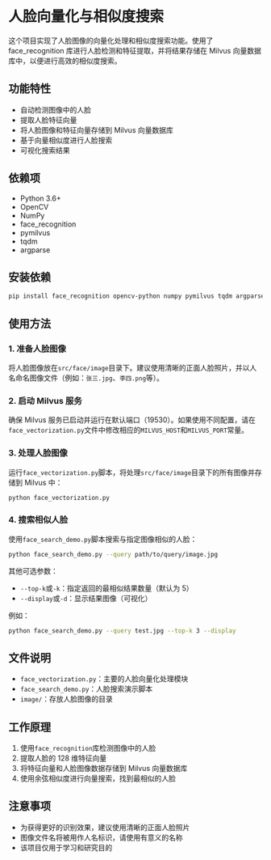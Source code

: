# 人脸向量化与相似度搜索

这个项目实现了人脸图像的向量化处理和相似度搜索功能。使用了 face_recognition 库进行人脸检测和特征提取，并将结果存储在 Milvus 向量数据库中，以便进行高效的相似度搜索。

## 功能特性

- 自动检测图像中的人脸
- 提取人脸特征向量
- 将人脸图像和特征向量存储到 Milvus 向量数据库
- 基于向量相似度进行人脸搜索
- 可视化搜索结果

## 依赖项

- Python 3.6+
- OpenCV
- NumPy
- face_recognition
- pymilvus
- tqdm
- argparse

## 安装依赖

```bash
pip install face_recognition opencv-python numpy pymilvus tqdm argparse
```

## 使用方法

### 1. 准备人脸图像

将人脸图像放在`src/face/image`目录下。建议使用清晰的正面人脸照片，并以人名命名图像文件（例如：`张三.jpg`、`李四.png`等）。

### 2. 启动 Milvus 服务

确保 Milvus 服务已启动并运行在默认端口（19530）。如果使用不同配置，请在`face_vectorization.py`文件中修改相应的`MILVUS_HOST`和`MILVUS_PORT`常量。

### 3. 处理人脸图像

运行`face_vectorization.py`脚本，将处理`src/face/image`目录下的所有图像并存储到 Milvus 中：

```bash
python face_vectorization.py
```

### 4. 搜索相似人脸

使用`face_search_demo.py`脚本搜索与指定图像相似的人脸：

```bash
python face_search_demo.py --query path/to/query/image.jpg
```

其他可选参数：

- `--top-k`或`-k`：指定返回的最相似结果数量（默认为 5）
- `--display`或`-d`：显示结果图像（可视化）

例如：

```bash
python face_search_demo.py --query test.jpg --top-k 3 --display
```

## 文件说明

- `face_vectorization.py`：主要的人脸向量化处理模块
- `face_search_demo.py`：人脸搜索演示脚本
- `image/`：存放人脸图像的目录

## 工作原理

1. 使用`face_recognition`库检测图像中的人脸
2. 提取人脸的 128 维特征向量
3. 将特征向量和人脸图像数据存储到 Milvus 向量数据库
4. 使用余弦相似度进行向量搜索，找到最相似的人脸

## 注意事项

- 为获得更好的识别效果，建议使用清晰的正面人脸照片
- 图像文件名将被用作人名标识，请使用有意义的名称
- 该项目仅用于学习和研究目的
